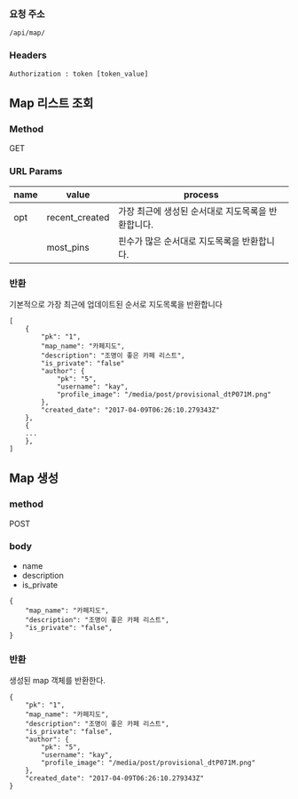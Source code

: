 ### 요청 주소

```
/api/map/
```
### Headers
```
Authorization : token [token_value]
```

## Map 리스트 조회

### Method

GET

### URL Params

| name | value | process |
| --- | --- | --- |
| opt | recent\_created | 가장 최근에 생성된 순서대로 지도목록을 반환합니다.|
|  | most\_pins | 핀수가 많은 순서대로 지도목록을 반환합니다. |



### 반환
기본적으로 가장 최근에 업데이트된 순서로 지도목록을 반환합니다

```
[
    {
        "pk": "1",
        "map_name": "카페지도",
        "description": "조명이 좋은 카페 리스트",
        "is_private": "false"
        "author": {
            "pk": "5",
            "username": "kay",
            "profile_image": "/media/post/provisional_dtP071M.png"
        },
        "created_date": "2017-04-09T06:26:10.279343Z"
    },
    {
    ...
    },
]
```

## Map 생성

### method

POST

### body

* name
* description
* is\_private

```
{
    "map_name": "카페지도",
    "description": "조명이 좋은 카페 리스트",
    "is_private": "false",  
}
```

### 반환

생성된 map 객체를 반환한다.

```
{
    "pk": "1",
    "map_name": "카페지도",
    "description": "조명이 좋은 카페 리스트",
    "is_private": "false",
    "author": {
        "pk": "5",
        "username": "kay",
        "profile_image": "/media/post/provisional_dtP071M.png"
    },
    "created_date": "2017-04-09T06:26:10.279343Z"
}
```



